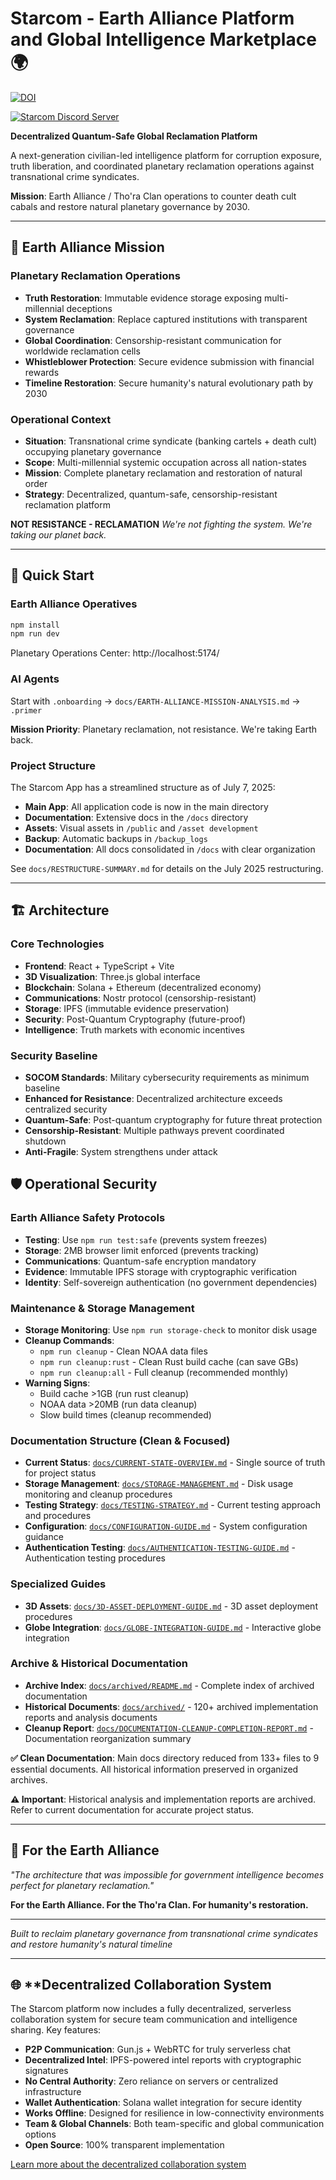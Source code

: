 # Starcom - Earth Alliance Platform and Global Intelligence Marketplace 🌍

[![DOI](https://zenodo.org/badge/824411336.svg)](https://doi.org/10.5281/zenodo.16419375)

[![Starcom Discord Server](https://discord.com/api/guilds/1145517675389403287/widget.png?style=banner2)](https://discord.gg/Mea5v8pQmt)

**Decentralized Quantum-Safe Global Reclamation Platform**

A next-generation civilian-led intelligence platform for corruption exposure, truth liberation, and coordinated planetary reclamation operations against transnational crime syndicates.

**Mission**: Earth Alliance / Tho'ra Clan operations to counter death cult cabals and restore natural planetary governance by 2030.

---

## 🎯 **Earth Alliance Mission**

### **Planetary Reclamation Operations**
- **Truth Restoration**: Immutable evidence storage exposing multi-millennial deceptions
- **System Reclamation**: Replace captured institutions with transparent governance
- **Global Coordination**: Censorship-resistant communication for worldwide reclamation cells
- **Whistleblower Protection**: Secure evidence submission with financial rewards
- **Timeline Restoration**: Secure humanity's natural evolutionary path by 2030

### **Operational Context**
- **Situation**: Transnational crime syndicate (banking cartels + death cult) occupying planetary governance
- **Scope**: Multi-millennial systemic occupation across all nation-states  
- **Mission**: Complete planetary reclamation and restoration of natural order
- **Strategy**: Decentralized, quantum-safe, censorship-resistant reclamation platform

**NOT RESISTANCE - RECLAMATION**
*We're not fighting the system. We're taking our planet back.*

---

## 🚀 **Quick Start**

### **Earth Alliance Operatives**
```bash
npm install
npm run dev
```
Planetary Operations Center: http://localhost:5174/

### **AI Agents**
Start with `.onboarding` → `docs/EARTH-ALLIANCE-MISSION-ANALYSIS.md` → `.primer`

**Mission Priority**: Planetary reclamation, not resistance. We're taking Earth back.

### **Project Structure**
The Starcom App has a streamlined structure as of July 7, 2025:
- **Main App**: All application code is now in the main directory
- **Documentation**: Extensive docs in the `/docs` directory
- **Assets**: Visual assets in `/public` and `/asset development`
- **Backup**: Automatic backups in `/backup_logs`
- **Documentation**: All docs consolidated in `/docs` with clear organization

See `docs/RESTRUCTURE-SUMMARY.md` for details on the July 2025 restructuring.

---

## 🏗️ **Architecture**

### **Core Technologies**
- **Frontend**: React + TypeScript + Vite
- **3D Visualization**: Three.js global interface  
- **Blockchain**: Solana + Ethereum (decentralized economy)
- **Communications**: Nostr protocol (censorship-resistant)
- **Storage**: IPFS (immutable evidence preservation)
- **Security**: Post-Quantum Cryptography (future-proof)
- **Intelligence**: Truth markets with economic incentives

### **Security Baseline**
- **SOCOM Standards**: Military cybersecurity requirements as minimum baseline
- **Enhanced for Resistance**: Decentralized architecture exceeds centralized security
- **Quantum-Safe**: Post-quantum cryptography for future threat protection
- **Censorship-Resistant**: Multiple pathways prevent coordinated shutdown
- **Anti-Fragile**: System strengthens under attack

## 🛡️ **Operational Security**

### **Earth Alliance Safety Protocols**
- **Testing**: Use `npm run test:safe` (prevents system freezes)
- **Storage**: 2MB browser limit enforced (prevents tracking)
- **Communications**: Quantum-safe encryption mandatory
- **Evidence**: Immutable IPFS storage with cryptographic verification
- **Identity**: Self-sovereign authentication (no government dependencies)

### **Maintenance & Storage Management**
- **Storage Monitoring**: Use `npm run storage-check` to monitor disk usage
- **Cleanup Commands**:
  - `npm run cleanup` - Clean NOAA data files
  - `npm run cleanup:rust` - Clean Rust build cache (can save GBs)
  - `npm run cleanup:all` - Full cleanup (recommended monthly)
- **Warning Signs**: 
  - Build cache >1GB (run rust cleanup)
  - NOAA data >20MB (run data cleanup)
  - Slow build times (cleanup recommended)

### **Documentation Structure (Clean & Focused)**
- **Current Status**: [`docs/CURRENT-STATE-OVERVIEW.md`](./docs/CURRENT-STATE-OVERVIEW.md) - Single source of truth for project status
- **Storage Management**: [`docs/STORAGE-MANAGEMENT.md`](./docs/STORAGE-MANAGEMENT.md) - Disk usage monitoring and cleanup procedures
- **Testing Strategy**: [`docs/TESTING-STRATEGY.md`](./docs/TESTING-STRATEGY.md) - Current testing approach and procedures
- **Configuration**: [`docs/CONFIGURATION-GUIDE.md`](./docs/CONFIGURATION-GUIDE.md) - System configuration guidance
- **Authentication Testing**: [`docs/AUTHENTICATION-TESTING-GUIDE.md`](./docs/AUTHENTICATION-TESTING-GUIDE.md) - Authentication testing procedures

### **Specialized Guides**
- **3D Assets**: [`docs/3D-ASSET-DEPLOYMENT-GUIDE.md`](./docs/3D-ASSET-DEPLOYMENT-GUIDE.md) - 3D asset deployment procedures
- **Globe Integration**: [`docs/GLOBE-INTEGRATION-GUIDE.md`](./docs/GLOBE-INTEGRATION-GUIDE.md) - Interactive globe integration

### **Archive & Historical Documentation**
- **Archive Index**: [`docs/archived/README.md`](./docs/archived/README.md) - Complete index of archived documentation
- **Historical Documents**: [`docs/archived/`](./docs/archived/) - 120+ archived implementation reports and analysis documents
- **Cleanup Report**: [`docs/DOCUMENTATION-CLEANUP-COMPLETION-REPORT.md`](./docs/DOCUMENTATION-CLEANUP-COMPLETION-REPORT.md) - Documentation reorganization summary

**✅ Clean Documentation**: Main docs directory reduced from 133+ files to 9 essential documents. All historical information preserved in organized archives.

**⚠️ Important**: Historical analysis and implementation reports are archived. Refer to current documentation for accurate project status.

---

## 🌟 **For the Earth Alliance**

*"The architecture that was impossible for government intelligence becomes perfect for planetary reclamation."*

**For the Earth Alliance. For the Tho'ra Clan. For humanity's restoration.**

---

*Built to reclaim planetary governance from transnational crime syndicates and restore humanity's natural timeline*

---

## 🌐 **Decentralized Collaboration System

The Starcom platform now includes a fully decentralized, serverless collaboration system for secure team communication and intelligence sharing. Key features:

- **P2P Communication**: Gun.js + WebRTC for truly serverless chat
- **Decentralized Intel**: IPFS-powered intel reports with cryptographic signatures
- **No Central Authority**: Zero reliance on servers or centralized infrastructure
- **Wallet Authentication**: Solana wallet integration for secure identity
- **Works Offline**: Designed for resilience in low-connectivity environments
- **Team & Global Channels**: Both team-specific and global communication options
- **Open Source**: 100% transparent implementation

[Learn more about the decentralized collaboration system](./docs/DECENTRALIZED-COLLABORATION.md)
